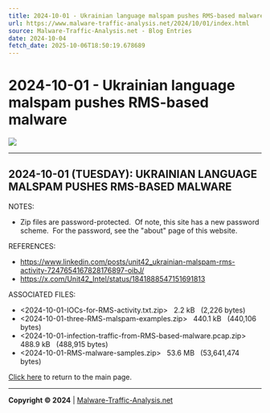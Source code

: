 ```yaml
---
title: 2024-10-01 - Ukrainian language malspam pushes RMS-based malware
url: https://www.malware-traffic-analysis.net/2024/10/01/index.html
source: Malware-Traffic-Analysis.net - Blog Entries
date: 2024-10-04
fetch_date: 2025-10-06T18:50:19.678689
---
```


# 2024-10-01 - Ukrainian language malspam pushes RMS-based malware

[![](../../../site-logo-01.gif)](../../../index.html)

---

## 2024-10-01 (TUESDAY): UKRAINIAN LANGUAGE MALSPAM PUSHES RMS-BASED MALWARE

NOTES:

* Zip files are password-protected.  Of note, this site has a new password scheme.  For the password, see the "about" page of this website.

REFERENCES:

* <https://www.linkedin.com/posts/unit42_ukrainian-malspam-rms-activity-7247654167828176897-oibJ/>
* <https://x.com/Unit42_Intel/status/1841888547151691813>

ASSOCIATED FILES:

* <2024-10-01-IOCs-for-RMS-activity.txt.zip>   2.2 kB   (2,226 bytes)
* <2024-10-01-three-RMS-malspam-examples.zip>   440.1 kB   (440,106 bytes)
* <2024-10-01-infection-traffic-from-RMS-based-malware.pcap.zip>   488.9 kB   (488,915 bytes)
* <2024-10-01-RMS-malware-samples.zip>   53.6 MB   (53,641,474 bytes)

[Click here](../../../index.html) to return to the main page.

---

**Copyright © 2024** | [Malware-Traffic-Analysis.net](../../../index.html)